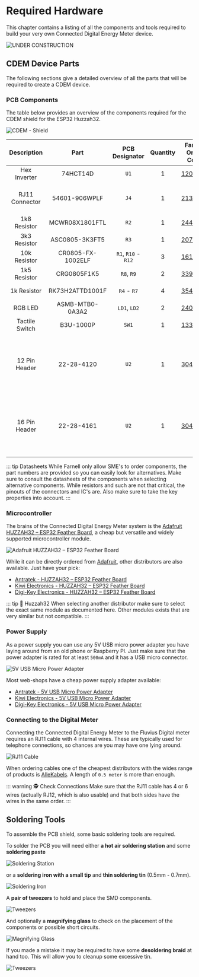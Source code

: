 # Required Hardware

This chapter contains a listing of all the components and tools required to build your very own Connected Digital Energy Meter device.

![UNDER CONSTRUCTION](./images/underconstruction.jpg)

<!-- TODO - Add a picture here of all the components layed out -->

## CDEM Device Parts

The following sections give a detailed overview of all the parts that will be required to create a CDEM device.

### PCB Components

The table below provides an overview of the components required for the CDEM shield for the ESP32 Huzzah32.

![CDEM - Shield](./images/cdem_v3.png)

| Description | Part | PCB Designator | Quantity | Farnell Order Code | Key Properties |
| :---: | :---: |  :---: |  :---: |  :---: |  :---: |
| Hex Inverter | 74HCT14D | `U1` | 1 | [1201304](https://be.farnell.com/nexperia/74hct14d/74hct-cmos-smd-74hct14-soic14/dp/1201304) | 14 Pins SOIC |
| RJ11 Connector | 54601-906WPLF | `J4` | 1 | [2135977](https://be.farnell.com/amphenol-icc-fci/54601-906wplf/modular-jack-tht-r-a-rj12-6p6c/dp/2135977) | Right Angle, Through Hole |
| 1k8 Resistor | MCWR08X1801FTL | `R2` | 1 | [2447595](https://be.farnell.com/multicomp/mcwr08x1801ftl/res-1k8-1-0-125w-0805-thick-film/dp/2447595) | SMD 0805 |
| 3k3 Resistor | ASC0805-3K3FT5 | `R3` | 1 | [2078957](https://be.farnell.com/tt-electronics-welwyn/asc0805-3k3ft5/res-3k3-1-0-125w-0805-thick-film/dp/2078957) | SMD 0805 |
| 10k Resistor | CR0805-FX-1002ELF | `R1`, `R10` - `R12` | 3 | [1612522](https://be.farnell.com/bourns/cr0805-fx-1002elf/res-10k-1-0-125w-0805-thick-film/dp/1612522) | SMD 0805 |
| 1k5 Resistor | CRG0805F1K5 | `R8`, `R9` | 2 | [3399596](https://be.farnell.com/neohm-te-connectivity/crg0805f1k5/res-1k5-1-0-125w-0805-thick-film/dp/3399596) | SMD 0805 |
| 1k Resistor | RK73H2ATTD1001F | `R4` - `R7` | 4 | [3548772](https://be.farnell.com/webapp/wcs/stores/servlet/ProductDisplay?catalogId=15001&langId=32&storeId=10154&urlLangId=32&productId=268867943) | SMD 0805 |
| RGB LED | ASMB-MTB0-0A3A2 | `LD1`, `LD2` | 2 | [2401105](https://be.farnell.com/broadcom-limited/asmb-mtb0-0a3a2/led-hb-rgb-0-09w-plcc-4/dp/2401105) | SMD, PLCC-4 |
| Tactile Switch | B3U-1000P | `SW1` | 1 | [1333652](https://be.farnell.com/omron/b3u-1000p/switch-spst-no-0-05a-12v-smd/dp/1333652) | SMD, SPST-NO |
| 12 Pin Header | 22-28-4120 | `U2` | 1 | [3049539](https://be.farnell.com/molex/22-28-4120/connector-header-12pos-1row-2/dp/3049539) | Male, 2.54 mm Pitch, 1 Rows, 12 Contacts, Through Hole Straight |
| 16 Pin Header | 22-28-4161 | `U2` | 1 | [3049545](https://be.farnell.com/molex/22-28-4161/connector-header-16pos-1row-2/dp/3049545) | Male, 2.54 mm Pitch, 1 Rows, 16 Contacts, Through Hole Straight |

::: tip Datasheets
While Farnell only allow SME's to order components, the part numbers are provided so you can easily look for alternatives. Make sure to consult the datasheets of the components when selecting alternative components. While resistors and such are not that critical, the pinouts of the connectors and IC's are. Also make sure to take the key properties into account.
:::

<!-- TODO - Provide another alternative ? GOTRON https://www.gotron.be/ ?-->

### Microcontroller

The brains of the Connected Digital Energy Meter system is the [Adafruit HUZZAH32 – ESP32 Feather Board](https://www.adafruit.com/product/3405), a cheap but versatile and widely supported microcontroller module.

![Adafruit HUZZAH32 – ESP32 Feather Board](./images/esp32_huzzah32.jpg)

While it can be directly ordered from [Adafruit](https://www.adafruit.com/product/3405), other distributors are also available. Just have your pick:

* [Antratek - HUZZAH32 – ESP32 Feather Board](https://www.antratek.be/huzzah32-esp32-feather-board)
* [Kiwi Electronics - HUZZAH32 – ESP32 Feather Board](https://www.kiwi-electronics.nl/adafruit-huzzah32-esp32-feather-board)
* [Digi-Key Electronics - HUZZAH32 – ESP32 Feather Board](https://www.digikey.be/product-detail/en/adafruit-industries-llc/3405/1528-2181-ND/7244967)

::: tip 🔎 Huzzah32
When selecting another distributor make sure to select the exact same module as documented here. Other modules exists that are very similar but not compatible.
:::

### Power Supply

As a power supply you can use any 5V USB micro power adapter you have laying around from an old phone or Raspberry PI. Just make sure that the power adapter is rated for at least `500mA` and it has a USB micro connector.

![5V USB Micro Power Adapter](./images/power_supply.jpg)

Most web-shops have a cheap power supply adapter available:

* [Antratek - 5V USB Micro Power Adapter](https://www.antratek.be/microusb-adapter-5v-2a)
* [Kiwi Electronics - 5V USB Micro Power Adapter](https://www.kiwi-electronics.nl/raspberry-pi-voeding-5-1v-2-5a-wit-eu-uk-us-au-plug)
* [Digi-Key Electronics - 5V USB Micro Power Adapter](https://www.digikey.be/product-detail/en/cui-inc/SWI3-5-E-MUB/102-4481-ND/7784532)

### Connecting to the Digital Meter

Connecting the Connected Digital Energy Meter to the Fluvius Digital meter requires an RJ11 cable with 4 internal wires. These are typically used for telephone connections, so chances are you may have one lying around.

![RJ11 Cable](./images/rj11_cable.jpg)

When ordering cables one of the cheapest distributors with the wides range of products is [AlleKabels](https://www.allekabels.nl/rj11-kabel/7399/1377759/rj11-kabel.html). A length of `0.5 meter` is more than enough.

::: warning 🕵️ Check Connections
Make sure that the RJ11 cable has 4 or 6 wires (actually RJ12, which is also usable) and that both sides have the wires in the same order.
:::

## Soldering Tools

To assemble the PCB shield, some basic soldering tools are required.

To solder the PCB you will need either **a hot air soldering station** and some **soldering paste**

![Soldering Station](./images/soldering_station.png)

or a **soldering iron with a small tip** and **thin soldering tin** (0.5mm - 0.7mm).

![Soldering Iron](./images/soldering_iron.png)

A **pair of tweezers** to hold and place the SMD components.

![Tweezers](./images/tweezers.jpg)

And optionally a **magnifying glass** to check on the placement of the components or possible short circuits.

![Magnifying Glass](./images/magnifying_glass.jpg)

If you made a mistake it may be required to have some **desoldering braid** at hand too. This will allow you to cleanup some excessive tin.

![Tweezers](./images/desoldering_braid.png)
